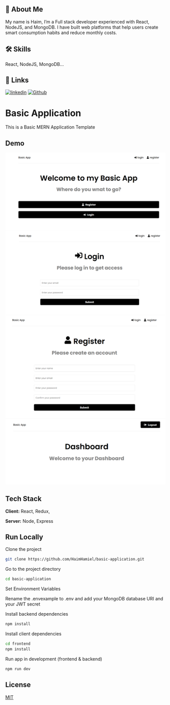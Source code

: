 
## 🚀 About Me
My name is Haim, I’m a Full stack developer experienced with React, NodeJS, and MongoDB.
I have built web platforms that help users create smart consumption habits and reduce monthly costs.



## 🛠 Skills
React, NodeJS, MongoDB...


## 🔗 Links
[![linkedin](https://img.shields.io/badge/linkedin-0A66C2?style=for-the-badge&logo=linkedin&logoColor=white)](https://www.linkedin.com/in/haim-hamiel/)
[![Github](https://img.shields.io/badge/GitHub-100000?style=for-the-badge&logo=github&logoColor=white)](https://github.com/HaimHamiel)


# Basic Application

This is a Basic MERN Application Template



## Demo

![Home Page](images/Home.png?raw=true "Home")
![Login Page](images/Login.png?raw=true "Login")
![Register Page](images/Register.png?raw=true "Register")
![Dashboard Page](images/Dashboard.png?raw=true "Dashboard")
## Tech Stack

**Client:** React, Redux,

**Server:** Node, Express

## Run Locally

Clone the project

```bash
git clone https://github.com/HaimHamiel/basic-application.git
```

Go to the project directory

```bash
cd basic-application
```

Set Environment Variables

Rename the .envexample to .env and add your MongoDB database URI and your JWT secret

Install backend dependencies
```bash
npm install
```

Install client dependencies
```bash
cd frontend
npm install
```

Run app in development (frontend & backend)

```bash
npm run dev
```
## License

[MIT](https://choosealicense.com/licenses/mit/)

